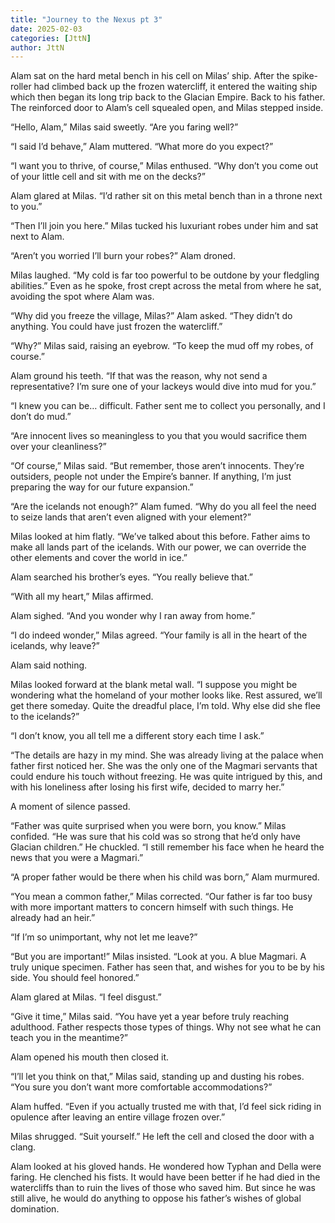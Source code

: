 ```yaml
---
title: "Journey to the Nexus pt 3"
date: 2025-02-03
categories: [JttN]
author: JttN
---
```


Alam sat on the hard metal bench in his cell on Milas’ ship. After the spike-roller had climbed back up the frozen watercliff, it entered the waiting ship which then began its long trip back to the Glacian Empire. Back to his father. The reinforced door to Alam’s cell squealed open, and Milas stepped inside.

“Hello, Alam,” Milas said sweetly. “Are you faring well?”

“I said I’d behave,” Alam muttered. “What more do you expect?”

“I want you to thrive, of course,” Milas enthused. “Why don’t you come out of your little cell and sit with me on the decks?”

Alam glared at Milas. “I’d rather sit on this metal bench than in a throne next to you.”

“Then I’ll join you here.” Milas tucked his luxuriant robes under him and sat next to Alam.

“Aren’t you worried I’ll burn your robes?” Alam droned.

Milas laughed. “My cold is far too powerful to be outdone by your fledgling abilities.” Even as he spoke, frost crept across the metal from where he sat, avoiding the spot where Alam was.

“Why did you freeze the village, Milas?” Alam asked. “They didn’t do anything. You could have just frozen the watercliff.”

“Why?” Milas said, raising an eyebrow. “To keep the mud off my robes, of course.”

Alam ground his teeth. “If that was the reason, why not send a representative? I’m sure one of your lackeys would dive into mud for you.”

“I knew you can be… difficult. Father sent me to collect you personally, and I don’t do mud.”

“Are innocent lives so meaningless to you that you would sacrifice them over your cleanliness?”

“Of course,” Milas said. “But remember, those aren’t innocents. They’re outsiders, people not under the Empire’s banner. If anything, I’m just preparing the way for our future expansion.”

“Are the icelands not enough?” Alam fumed. “Why do you all feel the need to seize lands that aren’t even aligned with your element?”

Milas looked at him flatly. “We’ve talked about this before. Father aims to make all lands part of the icelands. With our power, we can override the other elements and cover the world in ice.”

Alam searched his brother’s eyes. “You really believe that.”

“With all my heart,” Milas affirmed.

Alam sighed. “And you wonder why I ran away from home.”

“I do indeed wonder,” Milas agreed. “Your family is all in the heart of the icelands, why leave?”

Alam said nothing.

Milas looked forward at the blank metal wall. “I suppose you might be wondering what the homeland of your mother looks like. Rest assured, we’ll get there someday. Quite the dreadful place, I’m told. Why else did she flee to the icelands?”

“I don’t know, you all tell me a different story each time I ask.”

“The details are hazy in my mind. She was already living at the palace when father first noticed her. She was the only one of the Magmari servants that could endure his touch without freezing. He was quite intrigued by this, and with his loneliness after losing his first wife, decided to marry her.”

A moment of silence passed.

“Father was quite surprised when you were born, you know.” Milas confided. “He was sure that his cold was so strong that he’d only have Glacian children.” He chuckled. “I still remember his face when he heard the news that you were a Magmari.”

“A proper father would be there when his child was born,” Alam murmured.

“You mean a common father,” Milas corrected. “Our father is far too busy with more important matters to concern himself with such things. He already had an heir.”

“If I’m so unimportant, why not let me leave?”

“But you are important!” Milas insisted. “Look at you. A blue Magmari. A truly unique specimen. Father has seen that, and wishes for you to be by his side. You should feel honored.”

Alam glared at Milas. “I feel disgust.”

“Give it time,” Milas said. “You have yet a year before truly reaching adulthood. Father respects those types of things. Why not see what he can teach you in the meantime?”

Alam opened his mouth then closed it.

“I’ll let you think on that,” Milas said, standing up and dusting his robes. “You sure you don’t want more comfortable accommodations?”

Alam huffed. “Even if you actually trusted me with that, I’d feel sick riding in opulence after leaving an entire village frozen over.”

Milas shrugged. “Suit yourself.” He left the cell and closed the door with a clang.

Alam looked at his gloved hands. He wondered how Typhan and Della were faring. He clenched his fists. It would have been better if he had died in the watercliffs than to ruin the lives of those who saved him. But since he was still alive, he would do anything to oppose his father’s wishes of global domination.
